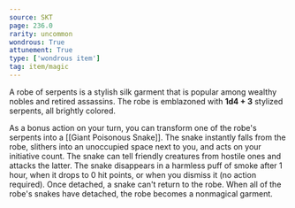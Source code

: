 ```yaml
---
source: SKT
page: 236.0
rarity: uncommon
wondrous: True
attunement: True
type: ['wondrous item']
tag: item/magic
---
```


A robe of serpents is a stylish silk garment that is popular among wealthy nobles and retired assassins. The robe is emblazoned with **1d4 + 3** stylized serpents, all brightly colored.

As a bonus action on your turn, you can transform one of the robe's serpents into a [[Giant Poisonous Snake]]. The snake instantly falls from the robe, slithers into an unoccupied space next to you, and acts on your initiative count. The snake can tell friendly creatures from hostile ones and attacks the latter. The snake disappears in a harmless puff of smoke after 1 hour, when it drops to 0 hit points, or when you dismiss it (no action required). Once detached, a snake can't return to the robe. When all of the robe's snakes have detached, the robe becomes a nonmagical garment.


